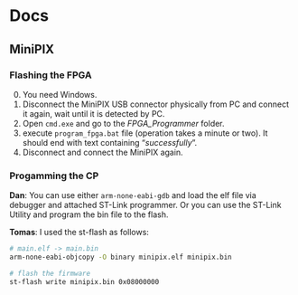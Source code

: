 # Docs

## MiniPIX

### Flashing the FPGA

  0. You need Windows.
  1. Disconnect the MiniPIX USB connector physically from PC and connect it again, wait until it is detected by PC.
  2. Open `cmd.exe` and go to the _FPGA_Programmer_ folder.
  3. execute `program_fpga.bat` file (operation takes a minute or two). It should end with text containing “*successfully*”.
  4. Disconnect and connect the MiniPIX again.

### Progamming the CP

**Dan**: You can use either `arm-none-eabi-gdb` and load the elf file via debugger and attached ST-Link programmer.
Or you can use the ST-Link Utility and program the bin file to the flash.

**Tomas**: I used the st-flash as follows:
```bash
# main.elf -> main.bin
arm-none-eabi-objcopy -O binary minipix.elf minipix.bin

# flash the firmware
st-flash write minipix.bin 0x08000000
```
